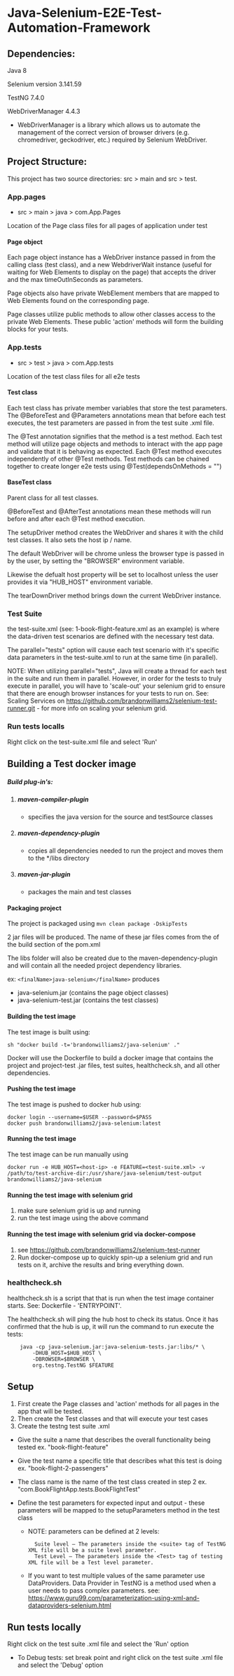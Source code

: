 # Java-Selenium-E2E-Test-Automation-Framework

## Dependencies:
Java 8

Selenium version 3.141.59

TestNG 7.4.0

WebDriverManager 4.4.3 
- WebDriverManager is a library which allows us to automate the management of the correct version of browser drivers (e.g. chromedriver, geckodriver, etc.) required by Selenium WebDriver.

## Project Structure:

This project has two source directories: src > main and src > test. 

### App.pages
- src > main > java > com.App.Pages
 
 Location of the Page class files for all pages of application under test

#### Page object
Each page object instance has a WebDriver instance passed in from the calling class (test class), and a new WebdriverWait instance (useful for waiting for Web Elements to display on the page) that accepts the driver and the max timeOutInSeconds as parameters.

Page objects also have private WebElement members that are mapped to Web Elements found on the corresponding page.

Page classes utilize public methods to allow other classes access to the private Web Elements. These public 'action' methods will form the building blocks for your tests.

### App.tests
- src > test > java > com.App.tests

Location of the test class files for all e2e tests

#### Test class
Each test class has private member variables that store the test parameters. The @BeforeTest and @Parameters annotations mean that before each test executes, the test parameters are passed in from the test suite .xml file. 

The @Test annotation signifies that the method is a test method. Each test method will utilize page objects and methods to interact with the app page and validate that it is behaving as expected. Each @Test method executes independently of other @Test methods. Test methods can be chained together to create longer e2e tests using @Test(dependsOnMethods = "<preceding-test-method-name>")

#### BaseTest class
Parent class for all test classes.

@BeforeTest and @AfterTest annotations mean these methods will run before and after each @Test method execution. 

The setupDriver method creates the WebDriver and shares it with the child test classes. It also sets the host ip / name.

The default WebDriver will be chrome unless the browser type is passed in by the user, by setting the "BROWSER" environment variable.

Likewise the defualt host property will be set to localhost unless the user provides it via "HUB_HOST" environment variable.

The tearDownDriver method brings down the current WebDriver instance.

### Test Suite
the test-suite.xml (see: 1-book-flight-feature.xml as an example) is where the data-driven test scenarios are defined with the necessary test data.

The parallel="tests" option will cause each test scenario with it's specific data parameters in the test-suite.xml to run at the same time (in parallel).

NOTE: When utilizing parallel="tests", Java will create a thread for each test in the suite and run them in parallel. However, in order for the tests to truly execute in parallel, you will have to 'scale-out' your selenium grid to ensure that there are enough browser instances for your tests to run on. See: Scaling Services on https://github.com/brandonwilliams2/selenium-test-runner.git - for more info on scaling your selenium grid.

### Run tests localls
Right click on the test-suite.xml file and select 'Run'

## Building a Test docker image

##### Build plug-in's:

1. ##### maven-compiler-plugin
    - specifies the java version for the source and testSource classes

2. ##### maven-dependency-plugin
    - copies all dependencies needed to run the project and moves them to the */libs directory

3. ##### maven-jar-plugin
    - packages the main and test classes 

#### Packaging project
The project is packaged using `mvn clean package -DskipTests`

2 jar files will be produced. The name of these jar files comes from the <finalName> of the build section of the pom.xml

The libs folder will also be created due to the maven-dependency-plugin and will contain all the needed project dependency libraries.

ex: `<finalName>java-selenium</finalName>` produces
- java-selenium.jar (contains the page object classes)
- java-selenium-test.jar (contains the test classes)

#### Building the test image
The test image is built using: 
```
sh "docker build -t='brandonwilliams2/java-selenium' ."
```

Docker will use the Dockerfile to build a docker image that contains the project and project-test .jar files, test suites, healthcheck.sh, and all other dependencies.

#### Pushing the test image
The test image is pushed to docker hub using:
 ```
 docker login --username=$USER --password=$PASS
 docker push brandonwilliams2/java-selenium:latest
```

#### Running the test image
The test image can be run manually using 
``` 
docker run -e HUB_HOST=<host-ip> -e FEATURE=<test-suite.xml> -v /path/to/test-archive-dir:/usr/share/java-selenium/test-output brandonwilliams2/java-selenium
```

#### Running the test image with selenium grid
1. make sure selenium grid is up and running
2. run the test image using the above command

#### Running the test image with selenium grid via docker-compose
1. see https://github.com/brandonwilliams2/selenium-test-runner
2. Run docker-compose up to quickly spin-up a selenium grid and run tests on it, archive the results and bring everything down.

### healthcheck.sh

healthcheck.sh is a script that that is run when the test image container starts. See: Dockerfile - 'ENTRYPOINT'.

The healthcheck.sh will ping the hub host to check its status. Once it has confirmed that the hub is up, it will run the command to run execute the tests:

```
    java -cp java-selenium.jar:java-selenium-tests.jar:libs/* \
        -DHUB_HOST=$HUB_HOST \
        -DBROWSER=$BROWSER \
        org.testng.TestNG $FEATURE
```


## Setup
1. First create the Page classes and 'action' methods for all pages in the app that will be tested.
2. Then create the Test classes and that will execute your test cases
3. Create the testng test suite .xml 
- Give the suite a name that describes the overall functionality being tested ex. "book-flight-feature"
- Give the test name a specific title that describes what this test is doing ex. "book-flight-2-passengers"
- The class name is the name of the test class created in step 2 ex. "com.BookFlightApp.tests.BookFlightTest"
- Define the test parameters for expected input and output - these parameters will be mapped to the setupParameters method in the test class

    - NOTE: parameters can be defined at 2 levels:
            
            Suite level – The parameters inside the <suite> tag of TestNG XML file will be a suite level parameter.
            Test Level — The parameters inside the <Test> tag of testing XML file will be a Test level parameter.
    - If you want to test multiple values of the same parameter use DataProviders. Data Provider in TestNG is a method used when a user needs to pass complex parameters. see: https://www.guru99.com/parameterization-using-xml-and-dataproviders-selenium.html

## Run tests locally
Right click on the test suite .xml file and select the 'Run' option
* To Debug tests: set break point and right click on the test suite .xml file and select the 'Debug' option





